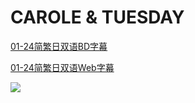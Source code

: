 # CAROLE & TUESDAY

[01-24简繁日双语BD字幕](https://github.com/Nekomoekissaten-SUB/Nekomoekissaten-Storage/releases/download/subtitles_pkg/CAROLE_TUESDAY_BD_JPCH.7z)

[01-24简繁日双语Web字幕](https://github.com/Nekomoekissaten-SUB/Nekomoekissaten-Storage/releases/download/subtitles_pkg/CAROLE_TUESDAY_Web_JPCH.7z)

![](https://nekomoe.pages.dev/images/2019-04/CAROLE-TUESDAY.jpg)